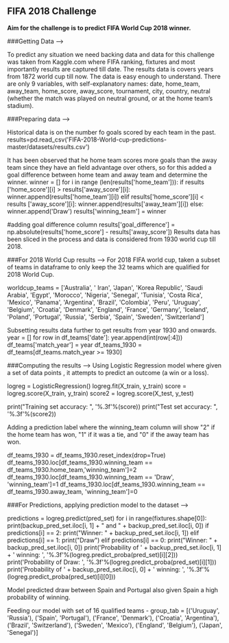 ## FIFA 2018 Challenge

**Aim for the challenge is to predict FIFA World Cup 2018 winner.**

###Getting Data --> 

To predict any situation we need backing data and data for this challenge was taken from Kaggle.com where FIFA ranking, fixtures and most importantly results are captured till date.
The results data is covers years from 1872 world cup till now.
The data is easy enough to understand. There are only 9 variables, with self-explanatory names: date, home_team, away_team, home_score, away_score, tournament, city, country, neutral (whether the match was played on neutral ground, or at the home team’s stadium).

###Preparing data --> 

Historical data is on the number fo goals scored by each team in the past.
results=pd.read_csv('FIFA-2018-World-cup-predictions-master/datasets/results.csv')

It has been observed that he home team scores more goals than the away team since they have an field advantage over others, so for this added a goal difference between home team and away team and determine the winner.
winner = []
for i in range (len(results['home_team'])):
    if results ['home_score'][i] > results['away_score'][i]:
        winner.append(results['home_team'][i])
    elif results['home_score'][i] < results ['away_score'][i]:
        winner.append(results['away_team'][i])
    else:
        winner.append('Draw')
results['winning_team'] = winner

#adding goal difference column
results['goal_difference'] = np.absolute(results['home_score'] - results['away_score'])
Results data has been sliced in the process and data is considered from 1930 world cup till 2018.

###For 2018 World Cup results -->
For 2018 FIFA world cup, taken a subset of teams in dataframe to only keep the 32 teams which are qualified for 2018 World Cup.

worldcup_teams = ['Australia', ' Iran', 'Japan', 'Korea Republic', 
            'Saudi Arabia', 'Egypt', 'Morocco', 'Nigeria', 
            'Senegal', 'Tunisia', 'Costa Rica', 'Mexico', 
            'Panama', 'Argentina', 'Brazil', 'Colombia', 
            'Peru', 'Uruguay', 'Belgium', 'Croatia', 
            'Denmark', 'England', 'France', 'Germany', 
            'Iceland', 'Poland', 'Portugal', 'Russia', 
            'Serbia', 'Spain', 'Sweden', 'Switzerland']
            
Subsetting results data further to get results from year 1930 and onwards.
year = []
for row in df_teams['date']:
    year.append(int(row[:4]))
df_teams['match_year'] = year
df_teams_1930 = df_teams[df_teams.match_year >= 1930]


###Computing the results --> 
Using Logistic Regression model where given a set of data points , it attempts to predict an outcome (a win or a loss).

logreg = LogisticRegression()
logreg.fit(X_train, y_train)
score = logreg.score(X_train, y_train)
score2 = logreg.score(X_test, y_test)

print("Training set accuracy: ", '%.3f'%(score))
print("Test set accuracy: ", '%.3f'%(score2))

Adding a prediction label where the winning_team column will show "2" if the home team has won, "1" if it was a tie, and "0" if the away team has won.

df_teams_1930 = df_teams_1930.reset_index(drop=True)
df_teams_1930.loc[df_teams_1930.winning_team == df_teams_1930.home_team,'winning_team']=2
df_teams_1930.loc[df_teams_1930.winning_team == 'Draw', 'winning_team']=1
df_teams_1930.loc[df_teams_1930.winning_team == df_teams_1930.away_team, 'winning_team']=0

###For Predictions, applying prediction model to the dataset -->

predictions = logreg.predict(pred_set)
for i in range(fixtures.shape[0]):
    print(backup_pred_set.iloc[i, 1] + " and " + backup_pred_set.iloc[i, 0])
    if predictions[i] == 2:
        print("Winner: " + backup_pred_set.iloc[i, 1])
    elif predictions[i] == 1:
        print("Draw")
    elif predictions[i] == 0:
        print("Winner: " + backup_pred_set.iloc[i, 0])
    print('Probability of ' + backup_pred_set.iloc[i, 1] + ' winning: ', '%.3f'%(logreg.predict_proba(pred_set)[i][2]))
    print('Probability of Draw: ', '%.3f'%(logreg.predict_proba(pred_set)[i][1]))
    print('Probability of ' + backup_pred_set.iloc[i, 0] + ' winning: ', '%.3f'%(logreg.predict_proba(pred_set)[i][0]))

Model predicted  draw between Spain and Portugal also given Spain a high probability of winning. 

Feeding our model with set of 16 qualified teams -
group_tab = [('Uruguay', 'Russia'),
            ('Spain', 'Portugal'),
            ('France', 'Denmark'),
            ('Croatia', 'Argentina'),
            ('Brazil', 'Switzerland'),
			('Sweden', 'Mexico'),
            ('England', 'Belgium'),
            ('Japan', 'Senegal')]
            
    
